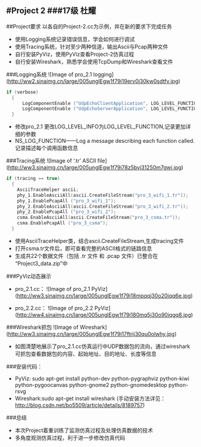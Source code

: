 #Project 2
###17级 杜耀
---
##Project要求
以各自的Project-2.cc为示例，并在新的要求下完成任务
- 使用Logging系统记录错误信息，学会如何进行调试
- 使用Tracing系统，针对至少两种信道，输出Ascii与Pcap两种文件
- 自行安装PyViz，使用PyViz查看Project-2仿真过程
- 自行安装Wireshark，熟悉学会使用TcpDump和Wireshark查看文件

###Logging系统
![Image of pro_2.1 logging]
(http://ww2.sinaimg.cn/large/005unglEgw1f79i19erv0j30kw0sdtfv.jpg)

```C++
if (verbose)
  {
      LogComponentEnable ("UdpEchoClientApplication", LOG_LEVEL_FUNCTION);
      LogComponentEnable ("UdpEchoServerApplication", LOG_LEVEL_FUNCTION);	//启动记录组件
  }
```
- 修改pro_2.1 更改LOG_LEVEL_INFO为LOG_LEVEL_FUNCTION,记录更加详细的参数
- NS_LOG_FUNCTION——Log a message describing each function called. 记录描述每个调用函数信息

###Tracing系统
![Image of ‘.tr’ ASCII file]
(http://ww3.sinaimg.cn/large/005unglEgw1f79i78z5bvj31250m7gwi.jpg)

```C++
if (tracing == true)
  {
    AsciiTraceHelper ascii;
    phy_1.EnableAsciiAll(ascii.CreateFileStream("pro_3_wifi_1.tr"));
    phy_1.EnablePcapAll ("pro_3_wifi_1");
    phy_2.EnableAsciiAll(ascii.CreateFileStream("pro_3_wifi_2.tr"));
    phy_2.EnablePcapAll ("pro_3_wifi_2");
    csma.EnableAsciiAll(ascii.CreateFileStream("pro_3_csma.tr"));
    csma.EnablePcapAll ("pro_3_csma");
  }
```
- 使用AsciiTraceHelper类，结合ascii.CreateFileStream,生成tracing文件
- 打开csma.tr文件后，即可查看完整的ASCII格式的链路信息
- 生成共22个数据文件（包括 .tr 文件 和 .pcap 文件）已整合在 “Project3_data.zip”中

###PyViz动态展示
- pro_2.1.cc：
![Image of pro_2.1 PyViz]
(http://ww3.sinaimg.cn/large/005unglEgw1f79i18mpqqj30o20iqq6e.jpg)

- pro_2.2.cc：
![Image of pro_2.2 PyViz]
(http://ww4.sinaimg.cn/large/005unglEgw1f79i180mq5j30o90iqgq8.jpg)

###Wireshark抓包
![Image of Wireshark]
(http://ww3.sinaimg.cn/large/005unglEgw1f79i17ftrij30qu0olwhy.jpg)
- 如图清楚地展示了pro_2.1.cc仿真运行中UDP数据包的流向，通过wireshark可抓包查看数据包的内容、起始地址、目的地址、长度等信息

###安装代码：
- PyViz: sudo apt-get install python-dev python-pygraphviz python-kiwi python-pygoocanvas python-gnome2 python-gnomedesktop python-rsvg
- Wireshark:sudo apt-get install wireshark (手动安装方法详见：http://blog.csdn.net/bo5509/article/details/8189757)

###总结
- 本次Project着重训练了监测仿真过程及处理仿真数据的技术
- 多角度观测仿真过程，利于进一步修改仿真代码
